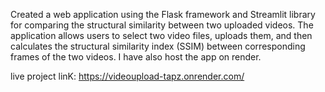 Created a web application using the Flask framework and Streamlit library for comparing the structural similarity between two uploaded videos. 
The application allows users to select two video files, uploads them, and then calculates the structural similarity index (SSIM) between corresponding frames of the two videos.
I have also host the app on render.

live project linK:
https://videoupload-tapz.onrender.com/
